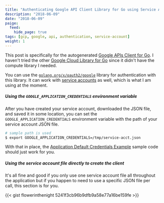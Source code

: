 ```yaml
---
title: "Authenticating Google API Client Library for Go using Service Accounts"
description: "2018-06-09"
date: "2018-06-09"
paige:
  feed:
    hide_page: true
tags: [gcp, google, api, authentication, service-account]
weight: 1
---
```


This post is specifically for the autogenerated [Google APIs Client for Go](https://github.com/google/google-api-go-client). I haven't tried the other [Google Cloud Library for Go](https://github.com/GoogleCloudPlatform/google-cloud-go) since it didn't have the compute library I needed.

You can use the [`golang.org/x/oauth2/google`](https://godoc.org/golang.org/x/oauth2) library for authentication with this library. It can work with [service accounts](https://cloud.google.com/compute/docs/access/service-accounts) as well, which is what I am using at the moment.

##### Using the `GOOGLE_APPLICATION_CREDENTIALS` environment variable

After you have created your service account, downloaded the JSON file, and saved it in some location, you can set the `GOOGLE_APPLICATION_CREDENTIALS` environment variable with the path of your service account JSON file.

```sh
# sample path is used
$ export GOOGLE_APPLICATION_CREDENTIALS=/tmp/service-acct.json
```

With that in place, the [Application Default Credentials Example](https://github.com/google/google-api-go-client#application-default-credentials-example) sample code should just work for you.

##### Using the service account file directly to create the client

It's all fine and good if you only use one service account file all throughout the application but if you happen to need to use a specific JSON file per call, this section is for you.

{{< gist flowerinthenight 5241f3cb96b9dfb9a58e77a16be159fe >}}

<br>
